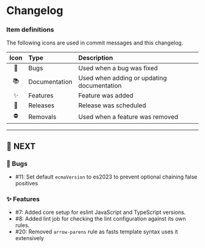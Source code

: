 # Changelog

### Item definitions

The following icons are used in commit messages and this changelog.

|  Icon  | Type          | Description
|:------:|:--------------|:----------------------------
|   🐛   | Bugs          | Used when a bug was fixed
|   📚   | Documentation | Used when adding or updating documentation
|   ✨   | Features      | Feature was added
|   🚀   | Releases      | Release was scheduled
|   ⛔   | Removals      | Used when a feature was removed

---

## 🚀 NEXT

### 🐛 Bugs

- #11: Set default `ecmaVersion` to es2023 to prevent optional chaining false positives

### ✨ Features

- #7: Added core setup for eslint JavaScript and TypeScript versions.
- #8: Added lint job for checking the lint configuration against its own rules.
- #20: Removed `arrow-parens` rule as fasts template syntax uses it extensively
